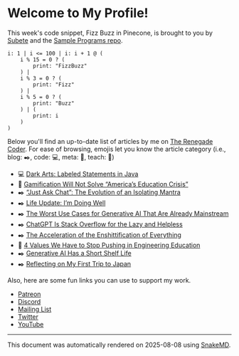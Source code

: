 # Welcome to My Profile!

This week's code snippet, Fizz Buzz in Pinecone, is brought to you by [Subete](https://subete.jeremygrifski.com/en/latest/) and the [Sample Programs repo](https://sampleprograms.io/).

```Pinecone
i: 1 | i <= 100 | i: i + 1 @ (
    i % 15 = 0 ? (
        print: "FizzBuzz"
    ) |
    i % 3 = 0 ? (
        print: "Fizz"
    ) |
    i % 5 = 0 ? (
        print: "Buzz"
    ) | (
        print: i
    )
)
```

Below you'll find an up-to-date list of articles by me on [The Renegade Coder](https://therenegadecoder.com). For ease of browsing, emojis let you know the article category (i.e., blog: :black_nib:, code: :computer:, meta: :thought_balloon:, teach: :apple:)

- :computer: [Dark Arts: Labeled Statements in Java](https://therenegadecoder.com/code/dark-arts-labeled-statements-in-java/)
- :apple: [Gamification Will Not Solve “America’s Education Crisis”](https://therenegadecoder.com/teach/gamification-will-not-solve-americas-education-crisis/)
- :black_nib: [“Just Ask Chat”: The Evolution of an Isolating Mantra](https://therenegadecoder.com/blog/just-ask-chat-the-evolution-of-an-isolating-mantra/)
- :black_nib: [Life Update: I’m Doing Well](https://therenegadecoder.com/blog/life-update-im-doing-well/)
- :black_nib: [The Worst Use Cases for Generative AI That Are Already Mainstream](https://therenegadecoder.com/blog/the-worst-use-cases-for-generative-ai-that-are-already-mainstream/)
- :black_nib: [ChatGPT Is Stack Overflow for the Lazy and Helpless](https://therenegadecoder.com/blog/chatgpt-is-stack-overflow-for-the-lazy-and-helpless/)
- :black_nib: [The Acceleration of the Enshittification of Everything](https://therenegadecoder.com/blog/the-acceleration-of-the-enshittification-of-everything/)
- :apple: [4 Values We Have to Stop Pushing in Engineering Education](https://therenegadecoder.com/teach/values-we-have-to-stop-pushing-in-engineering-education/)
- :black_nib: [Generative AI Has a Short Shelf Life](https://therenegadecoder.com/blog/generative-ai-has-a-short-shelf-life/)
- :black_nib: [Reflecting on My First Trip to Japan](https://therenegadecoder.com/blog/reflecting-on-my-first-trip-to-japan/)

Also, here are some fun links you can use to support my work.

- [Patreon](https://www.patreon.com/TheRenegadeCoder)
- [Discord](https://discord.gg/Jhmtj7Z)
- [Mailing List](https://therenegadecoder.com/about/newsletter)
- [Twitter](https://twitter.com/RenegadeCoder94)
- [YouTube](https://www.youtube.com/channel/UCpyoVwOqYRlSAEUPEn7P9hw)

***

This document was automatically rendered on 2025-08-08 using [SnakeMD](https://www.snakemd.io).